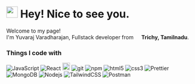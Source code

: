 <h1><img src="https://emojis.slackmojis.com/emojis/images/1531849430/4246/blob-sunglasses.gif?1531849430" width="30"/> Hey! Nice to see you.</h1>

<p>Welcome to my page! </br> I'm Yuvaraj Varadharajan, Fullstack developer from <img src="https://cdn-icons-png.flaticon.com/128/10597/10597864.png" width="13"/> <b>Trichy, Tamilnadu</b>. </p>
<h3>Things I code with</h3>
<p>
  <img alt="JavaScript" src="https://shields.io/badge/JavaScript-F7DF1E?logo=JavaScript&logoColor=000&style=flat-square" />
  <img alt="React" src="https://img.shields.io/badge/-React-45b8d8?style=flat-square&logo=react&logoColor=white" />
<!--   <img alt="Webpack" src="https://img.shields.io/badge/-Webpack-8DD6F9?style=flat-square&logo=webpack&logoColor=white" />  -->
<!--   <img alt="Docker" src="https://img.shields.io/badge/-Docker-46a2f1?style=flat-square&logo=docker&logoColor=white" /> -->
<!--   <img alt="Google Cloud Platform" src="https://img.shields.io/badge/-Google_Cloud_Platform-1a73e8?style=flat-square&logo=google-cloud&logoColor=white" /> -->
<!--   <img alt="TypeScript" src="https://img.shields.io/badge/-TypeScript-007ACC?style=flat-square&logo=typescript&logoColor=white" /> -->
  <img alt="Python" height="20" src="https://img.shields.io/badge/python-3670A0?style=for-the-badge&logo=python&logoColor=ffdd54" />
<!--   <img alt="Fast-API" height="20" src="https://img.shields.io/badge/FastAPI-005571?style=for-the-badge&logo=fastapi" /> -->
<!--   <img alt="redux" src="https://img.shields.io/badge/-Redux-764ABC?style=flat-square&logo=redux&logoColor=white" /> -->
<!--   <img alt="Styled Components" src="https://img.shields.io/badge/-Styled_Components-db7092?style=flat-square&logo=styled-components&logoColor=white" /> -->
  <img alt="git" src="https://img.shields.io/badge/-Git-F05032?style=flat-square&logo=git&logoColor=white" />
<!--   <img alt="angular" src="https://img.shields.io/badge/-Angular-DD0031?style=flat-square&logo=angular&logoColor=white" /> -->
  <img alt="npm" src="https://img.shields.io/badge/-NPM-CB3837?style=flat-square&logo=npm&logoColor=white" />
  <img alt="html5" src="https://img.shields.io/badge/-HTML5-E34F26?style=flat-square&logo=html5&logoColor=white" />
  <img alt="css3" src="https://img.shields.io/badge/-CSS3-E34F26?style=flat-square&logo=css3&logoColor=white" />  
<!--   <img alt="d3js" src="https://img.shields.io/badge/-D3.js-F9A03C?style=flat-square&logo=d3.js&logoColor=white" /> -->
  <img alt="Prettier" src="https://img.shields.io/badge/-Prettier-F7B93E?style=flat-square&logo=prettier&logoColor=white" />
  <img alt="MongoDB" src="https://img.shields.io/badge/-MongoDB-13aa52?style=flat-square&logo=mongodb&logoColor=white" />
  <img alt="Nodejs" src="https://img.shields.io/badge/-Nodejs-43853d?style=flat-square&logo=Node.js&logoColor=white" />
<!--   <img alt="NextJS" height="20" src="https://img.shields.io/badge/next.js-000000?style=for-the-badge&logo=nextdotjs&logoColor=white" /> -->
  <img alt="TailwindCSS" src="https://img.shields.io/badge/tailwindcss-0F172A?&logo=tailwindcss" />
  <img alt="Postman" src="https://img.shields.io/badge/-Postman-FF6C37?style=flat&logo=postman&logoColor=white" />
</p>
<!-- <h3>Projects</h3>
<ol style="list-style-type: none;">
  <li>
    <a style="font-weight: bold;" href="https://flourishing-meerkat-370485.netlify.app/">Graph Generation Tool</a>
    <ul>
      <li>React Front-End: https://github.com/sanjaysaravanan/dashboard-ui-js </li>
      <li>Python Backend-End: https://github.com/sanjaysaravanan/dashboard-api </li>
      <li>DataBase: MongoDB </li>
    </ul>
  </li>
  <li>
    <a style="font-weight: bold;" href="https://sanjaysaravanan.dev">sanjaysaravanan.dev</a>
    <ul>
      <li>NextJS React Front-End: https://github.com/sanjaysaravanan/test-drive </li>
      <li>ImageKit CDN: https://github.com/sanjaysaravanan/dashboard-api </li>
    </ul>
  </li>
  <li>
    <a style="font-weight: bold;" href="https://phenomenal-cactus-c80763.netlify.app/">Todo List</a>
    <ul>
      <li>Angular Front-End: https://github.com/sanjaysaravanan/todo-app-angular </li>
      <li>NodeJS Backend: Coming Soon </li>
    </ul>
  </li>
  <li>
    <a>Expense Tracker - Coming Soon</a>
  </li>
</ol>

<h3>My latest posts</h3>
<ul>
  <li><a href="https://sanjaysaravanan38.medium.com/ci-cd-for-a-web-application-using-aws-codepipeline-46c18985d74c">Application CI/CD using AWS Code Pipeline</li>
  <li><a href="https://sanjaysaravanan38.medium.com/containerize-an-application-using-dockerfile-bf35c38d4d95">Containerize an application using Docker</li>
  <li><a href="https://medium.com/@sanjaysaravanan38/css-position-1469e2125c18">Understand CSS Position</a></li>
</ul>
<h3>Where to find me</h3>
<p><a href="https://github.com/sanjaysaravanan" target="_blank"><img alt="Github" src="https://img.shields.io/badge/GitHub-%2312100E.svg?&style=for-the-badge&logo=Github&logoColor=white" /></a> <a href="https://www.linkedin.com/in/sanjaysaravanan21" target="_blank"><img alt="LinkedIn" src="https://img.shields.io/badge/linkedin-%230077B5.svg?&style=for-the-badge&logo=linkedin&logoColor=white" /></a> <a href="https://medium.com/@sanjaysaravanan38" target="_blank"><img alt="Medium" src="https://img.shields.io/badge/medium-%2312100E.svg?&style=for-the-badge&logo=medium&logoColor=white" /></a>
</p>
 -->

